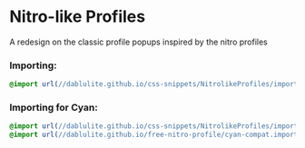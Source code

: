 # Nitro-like Profiles
A redesign on the classic profile popups inspired by the nitro profiles

### Importing:
```css
@import url(//dablulite.github.io/css-snippets/NitrolikeProfiles/import.css);
```

### Importing for Cyan:
```css
@import url(//dablulite.github.io/css-snippets/NitrolikeProfiles/import.css);
@import url(//dablulite.github.io/free-nitro-profile/cyan-compat.import.css);
```
